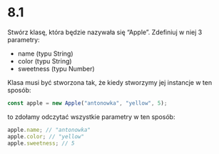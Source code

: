 # 8.1

Stwórz klasę, która będzie nazywała się “Apple”. Zdefiniuj w niej 3 parametry:

- name (typu String)
- color (typu String)
- sweetness (typu Number)

Klasa musi być stworzona tak, że kiedy stworzymy jej instancje w ten sposób:

```javascript
const apple = new Apple("antonowka", "yellow", 5);
```

to zdołamy odczytać wszystkie parametry w ten sposób:

```javascript
apple.name; // "antonowka"
apple.color; // "yellow"
apple.sweetness; // 5
```
